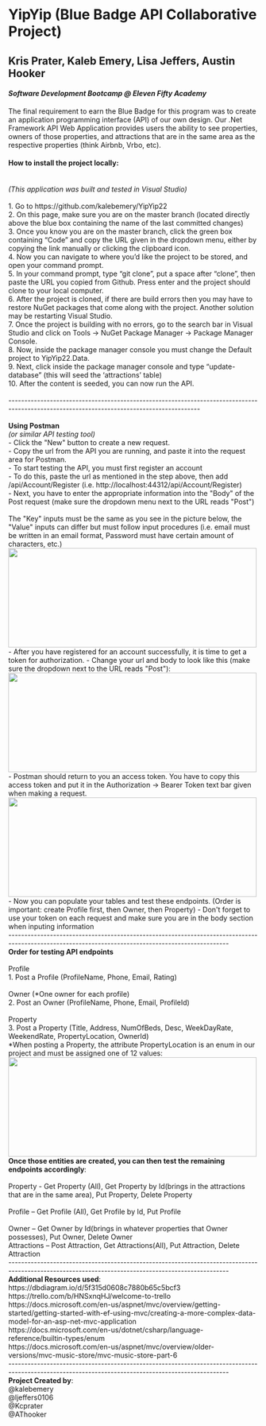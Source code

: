 # **YipYip (Blue Badge API Collaborative Project)**
## **Kris Prater, Kaleb Emery, Lisa Jeffers, Austin Hooker**
#### *Software Development Bootcamp @ Eleven Fifty Academy*

The final requirement to earn the Blue Badge for this program was to create an application programming interface (API) of our own design. Our .Net Framework API Web Application provides users the ability to see properties, owners of those properties, and attractions that are in the same area as the respective properties (think Airbnb, Vrbo, etc).
<br />
#### How to install the project locally:
<br />
<i>(This application was built and tested in Visual Studio)</i>
<br />
<br />
1.	Go to https://github.com/kalebemery/YipYip22 
<br />
2.	On this page, make sure you are on the master branch (located directly above the blue box containing the name of the last committed changes)
<br />
3.	Once you know you are on the master branch, click the green box containing “Code” and copy the URL given in the dropdown menu, either by copying the link manually or clicking the clipboard icon. 
<br />
4.	Now you can navigate to where you’d like the project to be stored, and open your command prompt. 
<br />
5.	In your command prompt, type “git clone”, put a space after “clone”, then paste the URL you copied from Github. Press enter and the project should clone to your local computer.
<br />
6.	After the project is cloned, if there are build errors then you may have to restore NuGet packages that come along with the project. Another solution may be restarting Visual Studio.
<br />
7.	Once the project is building with no errors, go to the search bar in Visual Studio and click on Tools -> NuGet Package Manager -> Package Manager Console.
<br />
8.	Now, inside the package manager console you must change the Default project to YipYip22.Data.
<br />
9.	Next, click inside the package manager console and type “update-database” (this will seed the ‘attractions’ table)
<br />
10.	After the content is seeded, you can now run the API.    
<br />
<br />
------------------------------------------------------------------------------------------------------------------------------------------
<br />
<br />
<b>Using Postman</b>
<br />
<i>(or similar API testing tool)</i>
 <br />
 - Click the "New" button to create a new request.
 <br />
 - Copy the url from the API you are running, and paste it into the request area for Postman.
 <br />
 - To start testing the API, you must first register an account
 <br />
  - To do this, paste the url as mentioned in the step above, then add /api/Account/Register (i.e. http://localhost:44312/api/Account/Register)
  <br />
  - Next, you have to enter the appropriate information into the "Body" of the Post request (make sure the dropdown menu next to the URL reads "Post")
  <br />
  <br />
  The "Key" inputs must be the same as you see in the picture below, the "Value" inputs can differ but must follow input procedures (i.e. email must be written in an email format, Password must have certain amount of characters, etc.)
  <img src="https://user-images.githubusercontent.com/66280480/89943350-0cb25500-dbec-11ea-9726-e85d4ee03006.png" align="left" width="500" height="200"/>
<br />
<br />
<br />
<br />
<br />
<br />
<br />
<br />
  - After you have registered for an account successfully, it is time to get a token for authorization.
  - Change your url and body to look like this (make sure the dropdown next to the URL reads "Post"): 
  <img src="https://user-images.githubusercontent.com/66280480/89945628-a29baf00-dbef-11ea-86e6-5116a0839cf5.png" align="left" width="500" height="200"/>
<br />
<br />
<br />
<br />
<br />
<br />
<br />
<br />
  - Postman should return to you an access token. You have to copy this access token and put it in the Authorization -> Bearer Token text bar given when making a request.
  <img src="https://user-images.githubusercontent.com/66280480/89946677-476abc00-dbf1-11ea-9e4b-854eab1b0257.png" align="left" width="500" height="200"/>
<br />
<br />
<br />
<br />
<br />
<br />
<br />
<br />
<br />
   - Now you can populate your tables and test these endpoints. (Order is important: create Profile first, then Owner, then Property) 
   - Don't forget to use your token on each request and make sure you are in the body section when inputing information
<br />
---------------------------------------------------------------------------------------------------------------------------------------------------
<br />
<b>Order for testing API endpoints</b>
<br />
<br />
Profile
<br />
1.	Post a Profile (ProfileName, Phone, Email, Rating)
<br />
<br />
Owner (*One owner for each profile)
<br />
2.	Post an Owner (ProfileName, Phone, Email, ProfileId)
<br />
<br />
Property
<br />
3.	Post a Property (Title, Address, NumOfBeds, Desc, WeekDayRate, WeekendRate, PropertyLocation, OwnerId)
<br />
*When posting a Property, the attribute PropertyLocation is an enum in our project and must be assigned one of 12 values:
<img src="https://user-images.githubusercontent.com/66280480/89948374-fe683700-dbf3-11ea-908b-a23653ed05e1.png" align="left" width="500" height="200"/>
<br />
<br />
<br />
<br />
<br />
<br />
<br />
<br />
<br />
<br />
<b>Once those entities are created, you can then test the remaining endpoints accordingly</b>: 
<br />
<br />
Property - Get Property (All), Get Property by Id(brings in the attractions that are in the same area), Put Property, Delete Property 
<br />
<br />
	Profile – Get Profile (All), Get Profile by Id, Put Profile
<br />
<br />
	Owner – Get Owner by Id(brings in whatever properties that Owner possesses), Put Owner, Delete Owner
<br />
	Attractions – Post Attraction, Get Attractions(All), Put Attraction, Delete Attraction
<br />
---------------------------------------------------------------------------------------------------------------------------------------------------
<br />
<b>Additional Resources used</b>: 
<br />
https://dbdiagram.io/d/5f315d0608c7880b65c5bcf3
<br />
https://trello.com/b/HNSxnqHJ/welcome-to-trello
<br />
https://docs.microsoft.com/en-us/aspnet/mvc/overview/getting-started/getting-started-with-ef-using-mvc/creating-a-more-complex-data-model-for-an-asp-net-mvc-application
<br />
https://docs.microsoft.com/en-us/dotnet/csharp/language-reference/builtin-types/enum
<br />
https://docs.microsoft.com/en-us/aspnet/mvc/overview/older-versions/mvc-music-store/mvc-music-store-part-6
<br />
---------------------------------------------------------------------------------------------------------------------------------------------------
<br />
<b>Project Created by</b>:
<br />
@kalebemery
<br />
@ljeffers0106
<br />
@Kcprater
<br />
@AThooker

